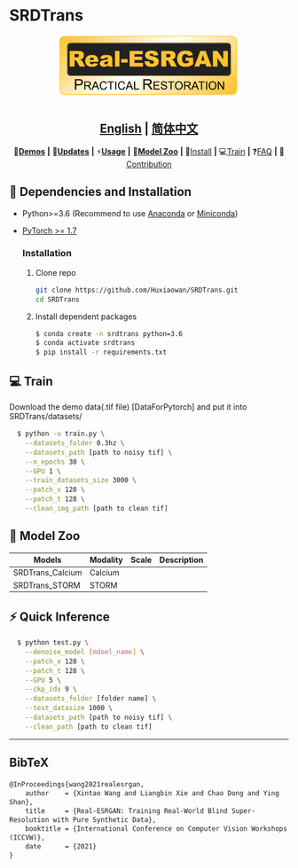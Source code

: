 # SRDTrans

<p align="center">
  <img src="assets/realesrgan_logo.png" height=120>
</p>

## <div align="center"><b><a href="README.md">English</a> | <a href="README_CN.md">简体中文</a></b></div>

<div align="center">

👀[**Demos**](#-demos-videos) **|** 🚩[**Updates**](#-updates) **|** ⚡[**Usage**](#-quick-inference) **|** 🏰[**Model Zoo**](docs/model_zoo.md) **|** 🔧[Install](#-dependencies-and-installation)  **|** 💻[Train](docs/Training.md) **|** ❓[FAQ](docs/FAQ.md) **|** 🎨[Contribution](docs/CONTRIBUTING.md)

</div>

## 🔧 Dependencies and Installation

- Python>=3.6 (Recommend to use [Anaconda](https://www.anaconda.com/download/#linux) or [Miniconda](https://docs.conda.io/en/latest/miniconda.html))
- [PyTorch >= 1.7](https://pytorch.org/)

  ### Installation

  1. Clone repo

      ```bash
      git clone https://github.com/Huxiaowan/SRDTrans.git
      cd SRDTrans
      ```

  1. Install dependent packages

      ```bash
      $ conda create -n srdtrans python=3.6
      $ conda activate srdtrans
      $ pip install -r requirements.txt
      ```


## 💻 Train 
  Download the demo data(.tif file) [DataForPytorch] and put it into SRDTrans/datasets/

  ```bash
  	$ python -u train.py \
      --datasets_folder 0.3hz \
      --datasets_path [path to noisy tif] \
      --n_epochs 30 \
      --GPU 1 \
      --train_datasets_size 3000 \
      --patch_x 128 \
      --patch_t 128 \
      --clean_img_path [path to clean tif]

  ```


## 🏰 Model Zoo
| Models                            | Modality  | Scale | Description                                  |
| --------------------------------- |:--------- | :---- | :------------------------------------------- |
| SRDTrans_Calcium                  | Calcium   |       |                                              |
| SRDTrans_STORM                    | STORM     |       |                                              |


## ⚡ Quick Inference
```bash
  $ python test.py \
    --denoise_model [mdoel_name] \
    --patch_x 128 \
    --patch_t 128 \
    --GPU 5 \
    --ckp_idx 9 \
    --datasets_folder [folder name] \
    --test_datasize 1000 \
    --datasets_path [path to noisy tif] \
    --clean_path [path to clean tif]
```

---

## BibTeX

    @InProceedings{wang2021realesrgan,
        author    = {Xintao Wang and Liangbin Xie and Chao Dong and Ying Shan},
        title     = {Real-ESRGAN: Training Real-World Blind Super-Resolution with Pure Synthetic Data},
        booktitle = {International Conference on Computer Vision Workshops (ICCVW)},
        date      = {2021}
    }
